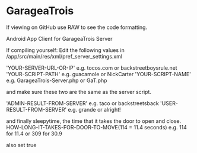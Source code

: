 GarageaTrois
============
If viewing on GitHub use RAW to see the code formatting.

Android App Client for GarageaTrois Server

If compiling yourself:
Edit the following values in /app/src/main/res/xml/pref_server_settings.xml

'<string name="server_URL">YOUR-SERVER-URL-OR-IP</string>'
e.g. tocos.com or backstreetboysrule.net
'<string name="script_path">YOUR-SCRIPT-PATH</string>'
e.g. guacamole or NickCarter
'<string name="script_name">YOUR-SCRIPT-NAME</string>'
e.g. GarageaTrois-Server.php or GaT.php

and make sure these two are the same as the server script.

'<string name="adminresult">ADMIN-RESULT-FROM-SERVER</string>'
e.g. taco or backstreetsback
'<string name="userresult">USER-RESULT-FROM-SERVER</string>'
e.g. grande or alright!

and finally sleepytime, the time that it takes the door to open and close.
<string name="sleepytime">HOW-LONG-IT-TAKES-FOR-DOOR-TO-MOVE(114 = 11.4 seconds)</string>
e.g. 114 for 11.4 or 309 for 30.9

also set 
<string name="disablesettings">true</string>
